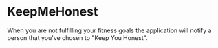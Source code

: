 # KeepMeHonest
When you are not fulfilling your fitness goals the application will notify a person that you've chosen to "Keep You Honest".
